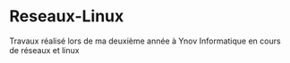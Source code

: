 # Reseaux-Linux
Travaux réalisé lors de ma deuxième année à Ynov Informatique en cours de réseaux et linux 
